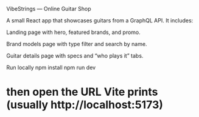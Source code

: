 VibeStrings — Online Guitar Shop

A small React app that showcases guitars from a GraphQL API. It includes:

Landing page with hero, featured brands, and promo.

Brand models page with type filter and search by name.

Guitar details page with specs and “who plays it” tabs.

Run locally
npm install
npm run dev
# then open the URL Vite prints (usually http://localhost:5173)